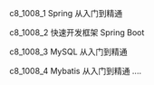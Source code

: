
c8_1008_1   Spring 从入门到精通

c8_1008_2   快速开发框架 Spring Boot

c8_1008_3   MySQL 从入门到精通

c8_1008_4   Mybatis 从入门到精通
....




